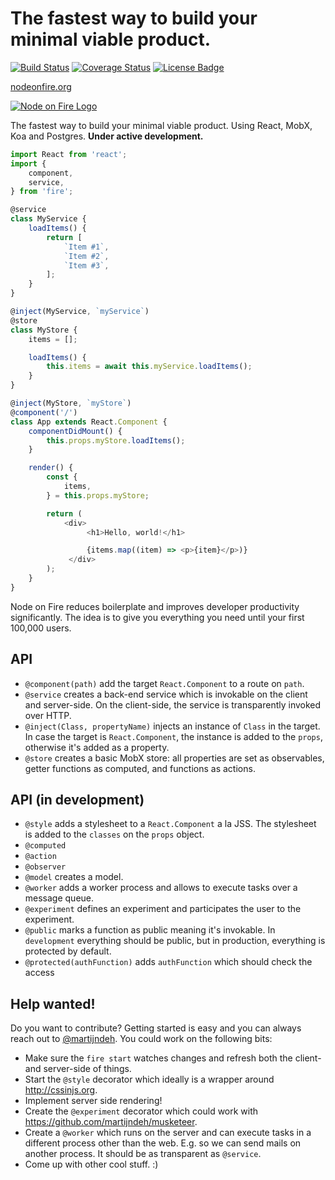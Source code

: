 # The fastest way to build your minimal viable product.
[![Build Status](https://travis-ci.org/martijndeh/fire.svg?branch=master)](https://travis-ci.org/martijndeh/fire)
[![Coverage Status](https://coveralls.io/repos/martijndeh/lego/badge.svg?branch=master&service=github)](https://coveralls.io/github/martijndeh/lego?branch=master)
[![License Badge](https://img.shields.io/github/license/martijndeh/fire.svg)](https://github.com/martijndeh/fire/blob/master/LICENSE)

[nodeonfire.org](http://nodeonfire.org/)

[![Node on Fire Logo](http://nodeonfire.org/images/node-on-fire-github-logo.png)](http://nodeonfire.org/)

The fastest way to build your minimal viable product. Using React, MobX, Koa and Postgres. **Under active development.**

```js
import React from 'react';
import {
    component,
    service,
} from 'fire';

@service
class MyService {
    loadItems() {
        return [
            `Item #1`,
            `Item #2`,
            `Item #3`,
        ];
    }
}

@inject(MyService, `myService`)
@store
class MyStore {
    items = [];

    loadItems() {
        this.items = await this.myService.loadItems();
    }
}

@inject(MyStore, `myStore`)
@component('/')
class App extends React.Component {
    componentDidMount() {
        this.props.myStore.loadItems();
    }

	render() {
        const {
            items,
        } = this.props.myStore;

		return (
            <div>
			     <h1>Hello, world!</h1>

                 {items.map((item) => <p>{item}</p>)}
             </div>
		);
	}
}
```

Node on Fire reduces boilerplate and improves developer productivity significantly. The idea is to
give you everything you need until your first 100,000 users.

## API

- `@component(path)` add the target `React.Component` to a route on `path`.
- `@service` creates a back-end service which is invokable on the client and server-side. On the client-side, the service is transparently invoked over HTTP.
- `@inject(Class, propertyName)` injects an instance of `Class` in the target. In case the target is `React.Component`, the instance is added to the `props`, otherwise it's added as a property.
- `@store` creates a basic MobX store: all properties are set as observables, getter functions as computed, and functions as actions.

## API (in development)
- `@style` adds a stylesheet to a `React.Component` a la JSS. The stylesheet is added to the `classes` on the `props` object.
- `@computed`
- `@action`
- `@observer`
- `@model` creates a model.
- `@worker` adds a worker process and allows to execute tasks over a message queue.
- `@experiment` defines an experiment and participates the user to the experiment.
- `@public` marks a function as public meaning it's invokable. In `development` everything should be public, but in production, everything is protected by default.
- `@protected(authFunction)` adds `authFunction` which should check the access

## Help wanted!

Do you want to contribute? Getting started is easy and you can always reach out to [@martijndeh](https://twitter.com/martijndeh). You could work on the following bits:

- Make sure the `fire start` watches changes and refresh both the client- and server-side of things.
- Start the `@style` decorator which ideally is a wrapper around http://cssinjs.org.
- Implement server side rendering!
- Create the `@experiment` decorator which could work with https://github.com/martijndeh/musketeer.
- Create a `@worker` which runs on the server and can execute tasks in a different process other than the web. E.g. so we can send mails on another process. It should be as transparent as `@service`.
- Come up with other cool stuff. :)
